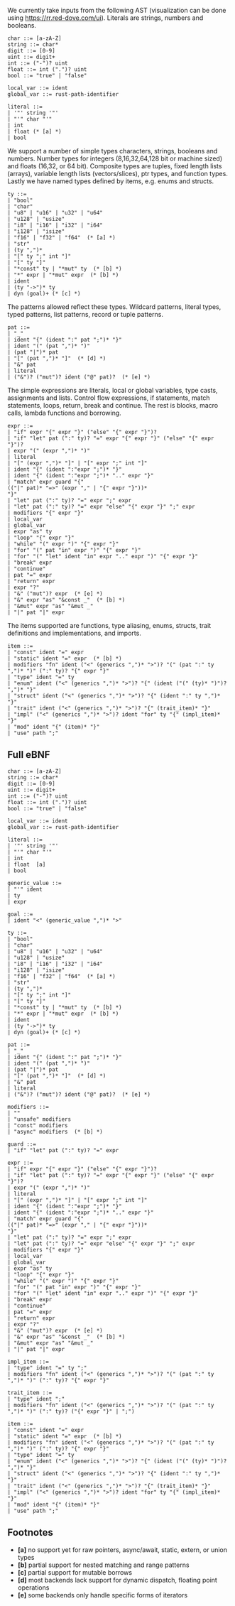 We currently take inputs from the following AST (visualization can be done
using <https://rr.red-dove.com/ui>). Literals are strings, numbers and
booleans.

``` ebnf
char ::= [a-zA-Z]
string ::= char*
digit ::= [0-9]
uint ::= digit+
int ::= ("-")? uint
float ::= int (".")? uint
bool ::= "true" | "false"

local_var ::= ident
global_var ::= rust-path-identifier

literal ::=
| '"' string '"'
| "'" char "'"
| int
| float (* [a] *)
| bool
```

We support a number of simple types characters, strings, booleans and
numbers. Number types for integers (8,16,32,64,128 bit or machine sized)
and floats (16,32, or 64 bit). Composite types are tuples, fixed length
lists (arrays), variable length lists (vectors/slices), ptr types, and
function types. Lastly we have named types defined by items, e.g. enums
and structs.

``` ebnf
ty ::=
| "bool"
| "char"
| "u8" | "u16" | "u32" | "u64"
| "u128" | "usize"
| "i8" | "i16" | "i32" | "i64"
| "i128" | "isize"
| "f16" | "f32" | "f64"  (* [a] *)
| "str"
| (ty ",")*
| "[" ty ";" int "]"
| "[" ty "]"
| "*const" ty | "*mut" ty  (* [b] *)
| "*" expr | "*mut" expr  (* [b] *)
| ident
| (ty "->")* ty
| dyn (goal)+ (* [c] *)
```

The patterns allowed reflect these types. Wildcard patterns, literal
types, typed patterns, list patterns, record or tuple patterns.

``` ebnf
pat ::=
| "_"
| ident "{" (ident ":" pat ";")* "}"
| ident "(" (pat ",")* ")"
| (pat "|")* pat
| "[" (pat ",")* "]"  (* [d] *)
| "&" pat
| literal
| ("&")? ("mut")? ident ("@" pat)?  (* [e] *)
```

The simple expressions are literals, local or global variables, type
casts, assignments and lists. Control flow expressions, if statements,
match statements, loops, return, break and continue. The rest is blocks,
macro calls, lambda functions and borrowing.

``` ebnf
expr ::=
| "if" expr "{" expr "}" ("else" "{" expr "}")?
| "if" "let" pat (":" ty)? "=" expr "{" expr "}" ("else" "{" expr "}")?
| expr "(" (expr ",")* ")"
| literal
| "[" (expr ",")* "]" | "[" expr ";" int "]"
| ident "{" (ident ":"expr ";")* "}"
| ident "{" (ident ":"expr ";")* ".." expr "}"
| "match" expr guard "{"
(("|" pat)* "=>" (expr "," | "{" expr "}"))*
"}"
| "let" pat (":" ty)? "=" expr ";" expr
| "let" pat (":" ty)? "=" expr "else" "{" expr "}" ";" expr
| modifiers "{" expr "}"
| local_var
| global_var
| expr "as" ty
| "loop" "{" expr "}"
| "while" "(" expr ")" "{" expr "}"
| "for" "(" pat "in" expr ")" "{" expr "}"
| "for" "(" "let" ident "in" expr ".." expr ")" "{" expr "}"
| "break" expr
| "continue"
| pat "=" expr
| "return" expr
| expr "?"
| "&" ("mut")? expr  (* [e] *)
| "&" expr "as" "&const _"  (* [b] *)
| "&mut" expr "as" "&mut _"
| "|" pat "|" expr
```

The items supported are functions, type aliasing, enums, structs, trait
definitions and implementations, and imports.

``` ebnf
item ::=
| "const" ident "=" expr
| "static" ident "=" expr  (* [b] *)
| modifiers "fn" ident ("<" (generics ",")* ">")? "(" (pat ":" ty ",")* ")" (":" ty)? "{" expr "}"
| "type" ident "=" ty
| "enum" ident ("<" (generics ",")* ">")? "{" (ident ("(" (ty)* ")")? ",")* "}"
| "struct" ident ("<" (generics ",")* ">")? "{" (ident ":" ty ",")* "}"
| "trait" ident ("<" (generics ",")* ">")? "{" (trait_item)* "}"
| "impl" ("<" (generics ",")* ">")? ident "for" ty "{" (impl_item)* "}"
| "mod" ident "{" (item)* "}"
| "use" path ";"
```

## Full eBNF

``` ebnf
char ::= [a-zA-Z]
string ::= char*
digit ::= [0-9]
uint ::= digit+
int ::= ("-")? uint
float ::= int (".")? uint
bool ::= "true" | "false"

local_var ::= ident
global_var ::= rust-path-identifier

literal ::=
| '"' string '"'
| "'" char "'"
| int
| float  [a]
| bool

generic_value ::=
| "'" ident
| ty
| expr

goal ::=
| ident "<" (generic_value ",")* ">"

ty ::=
| "bool"
| "char"
| "u8" | "u16" | "u32" | "u64"
| "u128" | "usize"
| "i8" | "i16" | "i32" | "i64"
| "i128" | "isize"
| "f16" | "f32" | "f64"  (* [a] *)
| "str"
| (ty ",")*
| "[" ty ";" int "]"
| "[" ty "]"
| "*const" ty | "*mut" ty  (* [b] *)
| "*" expr | "*mut" expr  (* [b] *)
| ident
| (ty "->")* ty
| dyn (goal)+ (* [c] *)

pat ::=
| "_"
| ident "{" (ident ":" pat ";")* "}"
| ident "(" (pat ",")* ")"
| (pat "|")* pat
| "[" (pat ",")* "]"  (* [d] *)
| "&" pat
| literal
| ("&")? ("mut")? ident ("@" pat)?  (* [e] *)

modifiers ::=
| ""
| "unsafe" modifiers
| "const" modifiers
| "async" modifiers  (* [b] *)

guard ::=
| "if" "let" pat (":" ty)? "=" expr

expr ::=
| "if" expr "{" expr "}" ("else" "{" expr "}")?
| "if" "let" pat (":" ty)? "=" expr "{" expr "}" ("else" "{" expr "}")?
| expr "(" (expr ",")* ")"
| literal
| "[" (expr ",")* "]" | "[" expr ";" int "]"
| ident "{" (ident ":"expr ";")* "}"
| ident "{" (ident ":"expr ";")* ".." expr "}"
| "match" expr guard "{"
(("|" pat)* "=>" (expr "," | "{" expr "}"))*
"}"
| "let" pat (":" ty)? "=" expr ";" expr
| "let" pat (":" ty)? "=" expr "else" "{" expr "}" ";" expr
| modifiers "{" expr "}"
| local_var
| global_var
| expr "as" ty
| "loop" "{" expr "}"
| "while" "(" expr ")" "{" expr "}"
| "for" "(" pat "in" expr ")" "{" expr "}"
| "for" "(" "let" ident "in" expr ".." expr ")" "{" expr "}"
| "break" expr
| "continue"
| pat "=" expr
| "return" expr
| expr "?"
| "&" ("mut")? expr  (* [e] *)
| "&" expr "as" "&const _"  (* [b] *)
| "&mut" expr "as" "&mut _"
| "|" pat "|" expr

impl_item ::=
| "type" ident "=" ty ";"
| modifiers "fn" ident ("<" (generics ",")* ">")? "(" (pat ":" ty ",")* ")" (":" ty)? "{" expr "}"

trait_item ::=
| "type" ident ";"
| modifiers "fn" ident ("<" (generics ",")* ">")? "(" (pat ":" ty ",")* ")" (":" ty)? ("{" expr "}" | ";")

item ::=
| "const" ident "=" expr
| "static" ident "=" expr  (* [b] *)
| modifiers "fn" ident ("<" (generics ",")* ">")? "(" (pat ":" ty ",")* ")" (":" ty)? "{" expr "}"
| "type" ident "=" ty
| "enum" ident ("<" (generics ",")* ">")? "{" (ident ("(" (ty)* ")")? ",")* "}"
| "struct" ident ("<" (generics ",")* ">")? "{" (ident ":" ty ",")* "}"
| "trait" ident ("<" (generics ",")* ">")? "{" (trait_item)* "}"
| "impl" ("<" (generics ",")* ">")? ident "for" ty "{" (impl_item)* "}"
| "mod" ident "{" (item)* "}"
| "use" path ";"
```
## Footnotes

* **[a]** no support yet for raw pointers, async/await, static, extern, or union types
* **[b]** partial support for nested matching and range patterns
* **[c]** partial support for mutable borrows
* **[d]** most backends lack support for dynamic dispatch, floating point operations
* **[e]** some backends only handle specific forms of iterators
